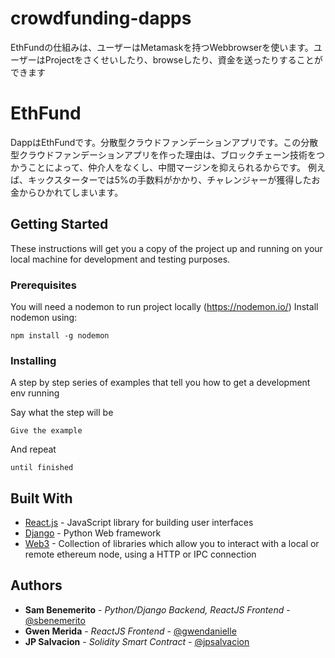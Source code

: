 # crowdfunding-dapps

EthFundの仕組みは、ユーザーはMetamaskを持つWebbrowserを使います。ユーザーはProjectをさくせいしたり、browseしたり、資金を送ったりすることができます

# EthFund

DappはEthFundです。分散型クラウドファンデーションアプリです。この分散型クラウドファンデーションアプリを作った理由は、ブロックチェーン技術をつかうことによって、仲介人をなくし、中間マージンを抑えられるからです。
例えば、キックスターターでは5%の手数料がかかり、チャレンジャーが獲得したお金からひかれてしまいます。


## Getting Started

These instructions will get you a copy of the project up and running on your local machine for development and testing purposes. 

### Prerequisites

You will need a nodemon to run project locally (https://nodemon.io/) 
Install nodemon using:
```
npm install -g nodemon
```

### Installing

A step by step series of examples that tell you how to get a development env running

Say what the step will be

```
Give the example
```

And repeat

```
until finished
```

## Built With
* [React.js](https://reactjs.org/) - JavaScript library for building user interfaces
* [Django](https://www.djangoproject.com/) - Python Web framework
* [Web3](https://web3js.readthedocs.io/en/1.0/) - Collection of libraries which allow you to interact with a local or remote ethereum node, using a HTTP or IPC connection

## Authors

* **Sam Benemerito** - *Python/Django Backend, ReactJS Frontend* - [@sbenemerito](https://github.com/sbenemerito)
* **Gwen Merida** - *ReactJS Frontend* - [@gwendanielle](https://github.com/gwendanielle)
* **JP Salvacion** - *Solidity Smart Contract* - [@jpsalvacion](https://github.com/jpsalvacion)

